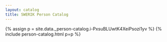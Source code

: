 ```yaml
---
layout: catalog
title: SWERIK Person Catalog
---
```

{% assign p = site.data._person-catalog.i-PxsuBLUwtK4XeiPsozi1yv %}
{% include person-catalog.html p=p %}

